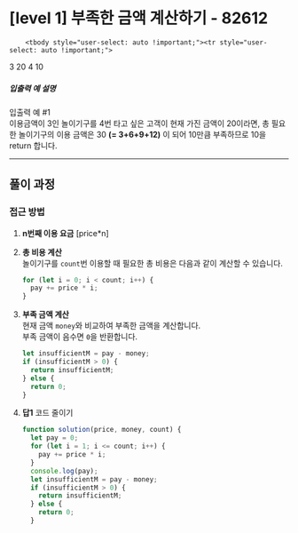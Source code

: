 # [level 1] 부족한 금액 계산하기 - 82612

        <tbody style="user-select: auto !important;"><tr style="user-select: auto !important;">

<td style="user-select: auto !important;">3</td>
<td style="user-select: auto !important;">20</td>
<td style="user-select: auto !important;">4</td>
<td style="user-select: auto !important;">10</td>
</tr>
</tbody>
      </table>
<h5 style="user-select: auto !important;">입출력 예 설명</h5>

<p style="user-select: auto !important;">입출력 예 #1<br style="user-select: auto !important;">
이용금액이 3인 놀이기구를 4번 타고 싶은 고객이 현재 가진 금액이 20이라면, 총 필요한 놀이기구의 이용 금액은 30 <strong style="user-select: auto !important;">(= 3+6+9+12)</strong> 이 되어 10만큼 부족하므로 10을 return 합니다.</p>

---

## 풀이 과정

### 접근 방법

1. **n번째 이용 요금**
   \[price\*n\]

2. **총 비용 계산**  
   놀이기구를 `count`번 이용할 때 필요한 총 비용은 다음과 같이 계산할 수 있습니다.

   ```javascript
   for (let i = 0; i < count; i++) {
     pay += price * i;
   }
   ```

3. **부족 금액 계산**  
   현재 금액 `money`와 비교하여 부족한 금액을 계산합니다.  
   부족 금액이 음수면 `0`을 반환합니다.

   ```javascript
   let insufficientM = pay - money;
   if (insufficientM > 0) {
     return insufficientM;
   } else {
     return 0;
   }
   ```

4. **답1**
   코드 줄이기
   ```javascript
   function solution(price, money, count) {
     let pay = 0;
     for (let i = 1; i <= count; i++) {
       pay += price * i;
     }
     console.log(pay);
     let insufficientM = pay - money;
     if (insufficientM > 0) {
       return insufficientM;
     } else {
       return 0;
     }
